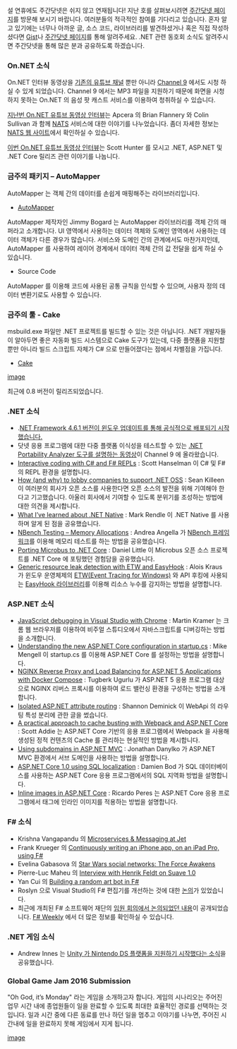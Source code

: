 설 연휴에도 주간닷넷은 쉬지 않고 연재됩니다! 지난 호를 살펴보시려면 [주간닷넷 페이지](https://www.facebook.com/jugan.net/)를 방문해 보시기 바랍니다. 여러분들의 적극적인 참여를 기다리고 있습니다. 혼자 알고 있기에는 너무나 아까운 글, 소스 코드, 라이브러리를 발견하셨거나 혹은 직접 작성하셨다면 [Gist](https://gist.github.com/options/e9fc443b8c882157fe4a)나 [주간닷넷 페이지](https://www.facebook.com/jugan.net/)를 통해 알려주세요. .NET 관련 동호회 소식도 알려주시면 주간닷넷을 통해 많은 분과 공유하도록 하겠습니다.

### On.NET 소식

On.NET 인터뷰 동영상을 [기존의 유튜브 채널](https://www.youtube.com/channel/UCvtT19MZW8dq5Wwfu6B0oxw) 뿐만 아니라 [Channel 9](https://channel9.msdn.com/Shows/On-NET) 에서도 시청 하실 수 있게 되었습니다. Channel 9 에서는 MP3 파일을 지원하기 때문에 화면을 시청하지 못하는 On.NET 의 음성 팟 캐스트 서비스를 이용하여 청취하실 수 있습니다.

[지난번 On.NET 유튜브 동영상 인터뷰](https://youtu.be/h3x6eY0RAr4)는 Apcera 의 Brian Flannery 와 Colin Sullivan 과 함께 [NATS](http://nats.io/) 서비스에 대한 이야기를 나누었습니다. 좀더 자세한 정보는 [NATS 웹 사이트](http://nats.io/)에서 확인하실 수 있습니다.

[이번 On.NET 유튜브 동영상 인터뷰](https://www.youtube.com/watch?v=g2a4W6Q7aRw)는 Scott Hunter 를 모시고 .NET, ASP.NET 및 .NET Core 릴리즈 관련 이야기를 나눕니다.

### 금주의 패키지 – AutoMapper

AutoMapper 는 객체 간의 데이터를 손쉽게 매핑해주는 라이브러리입니다.

* [AutoMapper](https://github.com/AutoMapper/AutoMapper)

AutoMapper 제작자인 Jimmy Bogard 는 AutoMapper 라이브러리를 객체 간의 매퍼라고 소개합니다. UI 영역에서 사용하는 데이터 객체와 도메인 영역에서 사용하는 데이터 객체가 다른 경우가 많습니다. 서비스와 도메인 간의 관계에서도 마찬가지인데, AutoMapper 를 사용하여 레이어 경계에서 데이터 객체 간의 값 전달을 쉽게 하실 수 있습니다.

* Source Code

AutoMapper 를 이용해 코드에 사용된 공통 규칙을 인식할 수 있으며, 사용자 정의 데이터 변환기로도 사용할 수 있습니다.

### 금주의 툴 - Cake

msbuild.exe 파일만 .NET 프로젝트를 빌드할 수 있는 것은 아닙니다. .NET 개발자들이 알아두면 좋은 자동화 빌드 시스템으로 Cake 도구가 있는데, 다중 플랫폼을 지원할 뿐만 아니라 빌드 스크립트 자체가 C# 으로 만들어졌다는 점에서 차별점을 가집니다. 

* [Cake](http://cakebuild.net/blog/2016/01/cake-v0-8-0-released)

[image](https://camo.githubusercontent.com/bd580d5d5e2d9b70e3ea617a599cf72c1f025329/687474703a2f2f63616b656275696c642e6e65742f436f6e74656e742f696d672f73637265656e73686f742e706e67)

최근에 0.8 버전이 릴리즈되었습니다.

### .NET 소식

* .[NET Framework 4.6.1 버전이 윈도우 업데이트를 통해 공식적으로 배포되기 시작했습니다.](http://blogs.msdn.com/b/dotnet/archive/2016/01/26/microsoft-net-framework-4-6-1-is-available-on-windows-update-and-wsus.aspx)
* 닷넷 응용 프로그램에 대한 다중 플랫폼 이식성을 테스트할 수 있는 [.NET Portability Analyzer 도구를 설명하는 동영상](https://channel9.msdn.com/Blogs/Seth-Juarez/A-Brief-Look-at-the-NET-Portability-Analyzer)이 Channel 9 에 올라왔습니다.
* [Interactive coding with C# and F# REPLs](http://www.hanselman.com/blog/InteractiveCodingWithCAndFREPLsScriptCSOrTheVisualStudioInteractiveWindow.aspx) : Scott Hanselman 이 C# 및 F# 의 REPL 환경을 설명합니다.
* [How (and why) to lobby companies to support .NET OSS](http://seankilleen.com/2016/01/how-and-why-to-lobby-for-oss/) : Sean Killeen 이 여러분의 회사가 오픈 소스를 사용한다면 오픈 소스의 발전을 위해 기여해야 한다고 기고했습니다. 아울러 회사에서 기여할 수 있도록 분위기를 조성하는 방법에 대한 의견을 제시합니다.
* [What I’ve learned about .NET Native](https://blog.rendle.io/what-ive-learned-about-dotnet-native/) : Mark Rendle 이 .NET Native 를 사용하며 알게 된 점을 공유했습니다.
* [NBench Testing – Memory Allocations](http://www.dotnetalgorithms.com/2016/01/nbench-testing-memory-allocations/) : Andrea Angella 가 [NBench 프레임워크](https://github.com/petabridge/NBench)를 이용해 메모리 테스트를 하는 방법을 공유했습니다. 
* [Porting Microbus to .NET Core](http://www.lavinski.me/porting-microbus-to-dotnetcore/) : Daniel Little 이 Microbus 오픈 소스 프로젝트를 .NET Core 에 포팅했던 경험담을 공유했습니다.
* [Generic resource leak detection with ETW and EasyHook](http://geekswithblogs.net/akraus1/archive/2016/01/30/172079.aspx) : Alois Kraus 가 윈도우 운영체제의 [ETW(Event Tracing for Windows)](https://msdn.microsoft.com/en-us/library/windows/desktop/bb968803(v=vs.85).aspx) 와 API 후킹에 사용되는 [EasyHook 라이브러리](https://github.com/EasyHook/EasyHook)를 이용해 리소스 누수를 감지하는 방법을 설명합니다.


### ASP.NET 소식

* [JavaScript debugging in Visual Studio with Chrome](http://lostindetails.com/blog/post/JavaScript-debugging-in-VisualStudio-with-Chrome) : Martin Kramer 는 크롬 웹 브라우저를 이용하여 비주얼 스튜디오에서 자바스크립트를 디버깅하는 방법을 소개합니다. 
* [Understanding the new ASP.NET Core configuration in startup.cs](http://mikemengell.com/asp-net5/understanding-the-new-asp-net-5-configuration-in-startup-cs/) : Mike Mengell 이 startup.cs 를 이용해 ASP.NET Core 를 설정하는 방법을 설명합니다.
* [NGINX Reverse Proxy and Load Balancing for ASP.NET 5 Applications with Docker Compose](http://www.tugberkugurlu.com/archive/nginx-reverse-proxy-and-load-balancing-for-asp-net-5-applications-with-docker-compose) : Tugberk Ugurlu 가 ASP.NET 5 응용 프로그램 대상으로 NGINX 리버스 프록시를 이용하여 로드 밸런싱 환경을 구성하는 방법을 소개합니다.
* [Isolated ASP.NET attribute routing](http://shazwazza.com/post/isolated-aspnet-attribute-routing/) : Shannon Deminick 이 WebApi 의 라우팅 특성 분리에 관한 글을 썼습니다.
* [A practical approach to cache busting with Webpack and ASP.NET Core](http://scottaddie.com/2015/12/14/a-practical-approach-to-cache-busting-with-webpack-and-asp-net-5/) : Scott Addie 는 ASP.NET Core 기반의 응용 프로그램에서 Webpack 을 사용해 생성된 정적 컨텐츠의 Cache 를 관리하는 현실적인 방법을 제시합니다.
* [Using subdomains in ASP.NET MVC](http://www.danylkoweb.com/Blog/using-subdomains-in-aspnet-mvc-DX) : Jonathan Danylko 가 ASP.NET MVC 환경에서 서브 도메인을 사용하는 방법을 설명합니다.
* [ASP.NET Core 1.0 using SQL localization](http://damienbod.com/2016/01/29/asp-net-core-1-0-using-sql-localization/) : Damien Bod 가 SQL 데이터베이스를 사용하는 ASP.NET Core 응용 프로그램에서의 SQL 지역화 방법을 설명합니다.
* [Inline images in ASP.NET Core](https://weblogs.asp.net/ricardoperes/inline-images-in-asp-net-mvc-core) : Ricardo Peres 는 ASP.NET Core 응용 프로그램에서 태그에 인라인 이미지를 적용하는 방법을 설명합니다.



### F# 소식

* Krishna Vangapandu 의 [Microservices & Messaging at Jet](http://techgroup.jet.com/blog/2016/01-26-microservices-messaging/)
* Frank Krueger 의 [Continuously writing an iPhone app, on an iPad Pro, using F#](https://www.youtube.com/watch?v=bbSawlDetOU&feature=youtu.be)
* Evelina Gabasova 의 [Star Wars social networks: The Force Awakens](http://evelinag.com/blog/2016/01-25-social-network-force-awakens/index.html)
* Pierre-Luc Maheu 의 [Interview with Henrik Feldt on Suave 1.0](http://www.infoq.com/news/2016/01/suave-interview)
* Yan Cui 의 [Building a random art bot in F#](http://theburningmonk.com/2016/01/building-a-random-arts-bot-in-fsharp/)
* Roslyn 으로 Visual Studio의 F# 편집기를 개선하는 것에 대한 [논의](https://github.com/Microsoft/visualfsharp/issues/913)가 있었습니다.
* 최근에 개최된 F# 소프트웨어 재단의 [임원 회의에서 논의되었던 내용](http://foundation.fsharp.org/board_meeting_20151214)이 공개되었습니다.
[F# Weekly](https://sergeytihon.wordpress.com/category/f-weekly/) 에서 더 많은 정보를 확인하실 수 있습니다. 

### .NET 게임 소식

* Andrew Innes 는 [Unity 가 Nintendo DS 플랫폼을 지원하기 시작했다는 소식](http://blogs.unity3d.com/2016/01/29/unity-comes-to-new-nintendo-3ds/)을 공유했습니다.

### Global Game Jam 2016 Submission

"Oh God, it’s Monday" 라는 게임을 소개하고자 합니다. 게임의 시나리오는 주어진 업무 시간 내에 종업원들이 일을 완료할 수 있도록 최대한 효율적인 경로를 선택하는 것 입니다. 일과 시간 중에 다른 동료를 만나 하던 일을 멈추고 이야기를 나누면, 주어진 시간내에 일을 완료하지 못해 게임에서 지게 됩니다. 

[image](https://cloud.githubusercontent.com/assets/4108756/12756896/9cfa9178-c98a-11e5-99f7-b8bf0b885eb0.jpg)